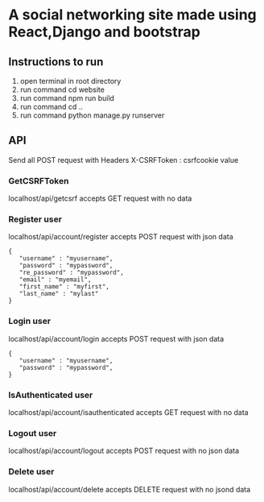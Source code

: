 # A social networking site made using React,Django and bootstrap

## Instructions to run
1. open terminal in root directory
2. run command cd website
3. run command npm run build
4. run command cd ..
5. run command python manage.py runserver

## API
Send all POST request with Headers
X-CSRFToken : csrfcookie value

### GetCSRFToken
localhost/api/getcsrf
accepts GET request with no data

### Register user
localhost/api/account/register
accepts POST request with json data
```
{
   "username" : "myusername",
   "password" : "mypassword",
   "re_password" : "mypassword",
   "email" : "myemail",
   "first_name" : "myfirst",
   "last_name" : "mylast"
} 
```

### Login user
localhost/api/account/login
accepts POST request with json data
```
{
   "username" : "myusername",
   "password" : "mypassword",
}
```

### IsAuthenticated user
localhost/api/account/isauthenticated
accepts GET request with no data

### Logout user
localhost/api/account/logout
accepts POST request with no json data

### Delete user
localhost/api/account/delete
accepts DELETE request with no jsond data
